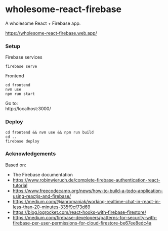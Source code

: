 # wholesome-react-firebase
 
A wholesome React + Firebase app.

https://wholesome-react-firebase.web.app/

### Setup

Firebase services

```
firebase serve
```

Frontend

```
cd frontend
nvm use
npm run start
```

Go to:  
http://localhost:3000/

### Deploy

```
cd frontend && nvm use && npm run build
cd ..
firebase deploy 
```

### Acknowledgements

Based on:

* The Firebase documentation 
* https://www.robinwieruch.de/complete-firebase-authentication-react-tutorial
* https://www.freecodecamp.org/news/how-to-build-a-todo-application-using-reactjs-and-firebase/
* https://medium.com/@janromaniak/working-realtime-chat-in-react-in-less-than-20-minutes-335f9cf73d69
* https://blog.logrocket.com/react-hooks-with-firebase-firestore/
* https://medium.com/firebase-developers/patterns-for-security-with-firebase-per-user-permissions-for-cloud-firestore-be67ee8edc4a
